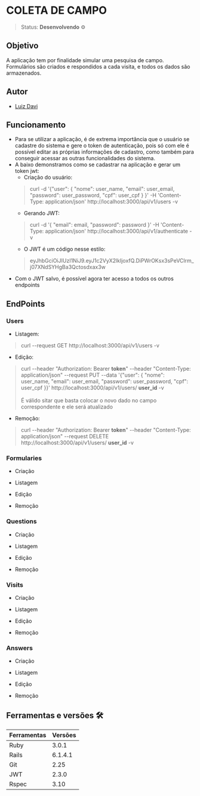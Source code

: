 # COLETA DE CAMPO
> Status: **Desenvolvendo** ⚙️<br>

## Objetivo 
A aplicação tem por finalidade simular uma pesquisa de campo. Formulários são criados e respondidos a cada visita, e todos os dados são armazenados.

## Autor
+   [Luiz Davi](https://github.com/luiz-davi)

## Funcionamento

+ Para se utilizar a aplicação, é de extrema importância que o usuário se cadastre do sistema e gere o token de autenticação, pois só com ele é possível editar as próprias informações de cadastro, como também para conseguir acessar as outras funcionalidades do sistema.
+ A baixo demonstramos como se cadastrar na aplicação e gerar um token jwt:
  + Criação do usuário: <br>
  >  curl -d '{"user": { "nome": user_name, "email": user_email, "password": user_password, "cpf": user_cpf } }' -H 'Content-Type: application/json' http://localhost:3000/api/v1/users -v
  + Gerando JWT: <br>
  > curl -d '{ "email": email, "password": password }' -H 'Content-Type: application/json' http://localhost:3000/api/v1/authenticate -v
  + O JWT é um código nesse estilo: <br>
  > eyJhbGciOiJIUzI1NiJ9.eyJ1c2VyX2lkIjoxfQ.DiPWrOKsx3sPeVClrm_j07XNdSYHgBa3Qctosdxax3w
+ Com o JWT salvo, é possível agora ter acesso a todos os outros endpoints

## EndPoints

### Users
+ Listagem:
> curl --request GET http://localhost:3000/api/v1/users -v
+ Edição:
> curl --header "Authorization: Bearer **token**" --header "Content-Type: application/json" --request PUT --data '{"user": { "nome": user_name, "email": user_email, "password": user_password, "cpf": user_cpf }}' http://localhost:3000/api/v1/users/ **user_id** -v <br><br> 
É válido sitar que basta colocar o novo dado no campo correspondente e ele será atualizado
+ Remoção:
> curl --header "Authorization: Bearer **token**" --header "Content-Type: application/json" --request DELETE http://localhost:3000/api/v1/users/ **user_id** -v

### Formularies

+ Criação
>
+ Listagem
>
+ Edição
>
+ Remoção
>

### Questions

+ Criação
>
+ Listagem
>
+ Edição
>
+ Remoção
>

### Visits

+ Criação
>
+ Listagem
>
+ Edição
>
+ Remoção
>

### Answers

+ Criação
>
+ Listagem
>
+ Edição
>
+ Remoção
>

## Ferramentas e versões 🛠

Ferramentas | Versões
----------- | ----------
Ruby        | 3.0.1
Rails       | 6.1.4.1
Git         | 2.25
JWT         | 2.3.0
Rspec       | 3.10



